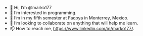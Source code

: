 - 👋 Hi, I’m @marko177
- 👀 I’m interested in programming.
- 🌱 I’m in my fifth semester at Facpya in Monterrey, Mexico.
- 💞️ I’m looking to collaborate on anything that will help me learn.
- 📫 How to reach me, https://www.linkedin.com/in/marko177/.

<!---
marko177/marko177 is a ✨ special ✨ repository because its `README.md` (this file) appears on your GitHub profile.
You can click the Preview link to take a look at your changes.
--->
